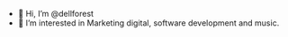 - 👋 Hi, I’m @dellforest
- 👀 I’m interested in Marketing digital, software development and music.

<!---
dellforest/dellforest is a ✨ special ✨ repository because its `README.md`
